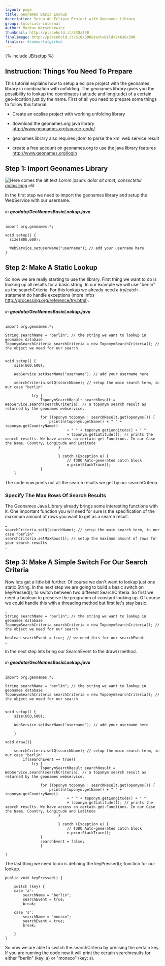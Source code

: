 ```yaml
---
layout: page
title: Geonames Basic Lookup
description: Setup An Eclipse Project with Geonames Library
group: tutorials-internal
author: Markus Kerschkewicz
thumbnail: http://placehold.it/330x250
finalimage: http://placehold.it/610x390&text=Bild+2+610x390
finalsrc: #someurlatgithub
---
```


{% include JB/setup %}

## Instruction: Things You Need To Prepare
This tutorial explains how to setup a eclipse project with the geonames library in combination with unfolding. The geonames library gives you the possibility to lookup the coordinates (latitude and longitude) of a certain geo-location just by the name.
First of all you need to prepare some things to follow this tutorial

*  Create an ecplise project with working unfolding library

*  download the geonames.org java library http://www.geonames.org/source-code/ 

*  geonames library also requires jdom to parse the xml web service result

*  create a free account on geonames.org to use the java library features http://www.geonames.org/login

## Step 1: Import Geonames Library
![Here comes the alt text](http://github.com/tillnagel/unfolding/blob/gh-pages/assets/images/tutorials/basic_geonames_lookup_berlin.jpg "Berlin Lookup")
*Lorem ipsum: dolor sit amet, consectetur [adipisicing](http://example.com/ "Link title for adipisicing") elit.*

In the first step we need to import the geonames library and setup the WebService with our username.


###### in **geodata/GeoNamesBasicLookup.java**
	
	import org.geonames.*;                                                                                                                                  

    void setup() {
	  size(800,600);

	  WebService.setUserName("username"); // add your username here                                                                                  
    }

## Step 2: Make A Static Lookup
So now we are really starting to use the library. First thing we want to do is looking up all results for a basic string. In our example we will use "berlin" as the searchCriteria. For this lookup we already need a try/catch - statement do handle exceptions (more infos http://processing.org/reference/try.html).

###### in **geodata/GeoNamesBasicLookup.java**
	
	import org.geonames.*;    
	
	String searchName = "berlin"; // the string we want to lookup in geonames database
	ToponymSearchCriteria searchCriteria = new ToponymSearchCriteria(); // the object we need for our search
	                                                                                                                           

	void setup() {
		size(800,600);

		WebService.setUserName("username"); // add your username here    
	     
		searchCriteria.setQ(searchName); // setup the main search term, in our case "berlin"
	
				try {
					ToponymSearchResult searchResult = WebService.search(searchCriteria); // a toponym search result as returned by the geonames webservice.

					for (Toponym toponym : searchResult.getToponyms()) {
						println(toponym.getName() + " " + toponym.getCountryName()
								+ " " + toponym.getLongitude() + " "
								+ toponym.getLatitude()); // prints the search results. We have access on certain get-Functions. In our Case the Name, Country, Longitude and Latitude
							}

							} catch (Exception e) {
								// TODO Auto-generated catch block
								e.printStackTrace();
					}                                                                         
    	}

The code now prints out all the search results we get by our searchCriteria. 

### Specify The Max Rows Of Search Results
The Geonames Java Library already brings some interesting functions with it. One important function you will need for sure is the specification of the maximum amount of rows you want to get as a search result.

	…
	searchCriteria.setQ(searchName); // setup the main search term, in our case "berlin"
	searchCriteria.setMaxRows(1); // setup the maximum amount of rows for your search results
	…

## Step 3: Make A Simple Switch For Our Search Criteria
Now lets get a little bit further. Of course we don't want to lookup just one static String. In the next step we are going to build a basic switch on keyPressed(); to switch between two different SearchCriteria.
So first we need a boolean to preserve the programm of constant looking up. Of course we could handle this with a threading method but first let's stay basic.

	…
	String searchName = "berlin"; // the string we want to lookup in geonames database
	ToponymSearchCriteria searchCriteria = new ToponymSearchCriteria(); // the object we need for our search
	
	boolean searchEvent = true; // we need this for our searchEvent
	…
	
In the next step lets bring our SearchEvent to the draw() method.

###### in **geodata/GeoNamesBasicLookup.java**
	
	import org.geonames.*;    
	
	String searchName = "berlin"; // the string we want to lookup in geonames database
	ToponymSearchCriteria searchCriteria = new ToponymSearchCriteria(); // the object we need for our search
	                                                                                                                           

	void setup() {
		size(800,600);

		WebService.setUserName("username"); // add your username here    
	                                                                       
    	}

	void draw(){
		
		searchCriteria.setQ(searchName); // setup the main search term, in our case "berlin"
			if(searchEvent == true){
				try {
					ToponymSearchResult searchResult = WebService.search(searchCriteria); // a toponym search result as returned by the geonames webservice.

					for (Toponym toponym : searchResult.getToponyms()) {
						println(toponym.getName() + " " + toponym.getCountryName()
								+ " " + toponym.getLongitude() + " "
								+ toponym.getLatitude()); // prints the search results. We have access on certain get-Functions. In our Case the Name, Country, Longitude and Latitude
							}

							} catch (Exception e) {
								// TODO Auto-generated catch block
								e.printStackTrace();
					}
					searchEvent = false;
					}
		
	}
	
	
The last thing we need to do is defining the keyPressed(); function for our lookup.

	public void keyPressed() {

		switch (key) {
		case 'a':
			searchName = "berlin";
			searchEvent = true;
			break;

		case 's':
			searchName = "monaco";
			searchEvent = true;
			break;

		}
	}
	
So now we are able to switch the searchCriteria by pressing the certain key. If you are running the code now it will print the certain searchresults for either "berlin" (key: a) or "monaco" (key: s).
